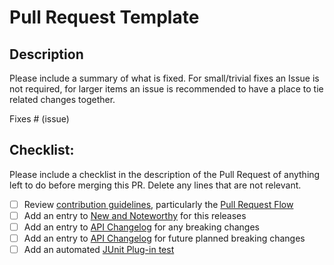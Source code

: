 # Pull Request Template

## Description

Please include a summary of what is fixed. For small/trivial fixes an Issue is not required, for larger items an issue is recommended to have a place to tie related changes together.

Fixes # (issue)

## Checklist:

Please include a checklist in the description of the Pull Request of anything left to do before merging this PR.
Delete any lines that are not relevant.

- [ ] Review [contribution guidelines](https://github.com/eclipse-cdt/cdt/blob/main/CONTRIBUTING.md), particularly the [Pull Request Flow](https://github.com/eclipse-cdt/cdt/blob/main/CONTRIBUTING.md#creating-pull-requests)
- [ ] Add an entry to [New and Noteworthy](https://github.com/eclipse-cdt/cdt/tree/main/NewAndNoteworthy) for this releases
- [ ] Add an entry to [API Changelog](https://github.com/eclipse-cdt/cdt/blob/main/NewAndNoteworthy/CHANGELOG-API.md) for any breaking changes
- [ ] Add an entry to [API Changelog](https://github.com/eclipse-cdt/cdt/blob/main/NewAndNoteworthy/CHANGELOG-API.md) for future planned breaking changes
- [ ] Add an automated [JUnit Plug-in test](https://github.com/eclipse-cdt/cdt/blob/main/TESTING.md)
